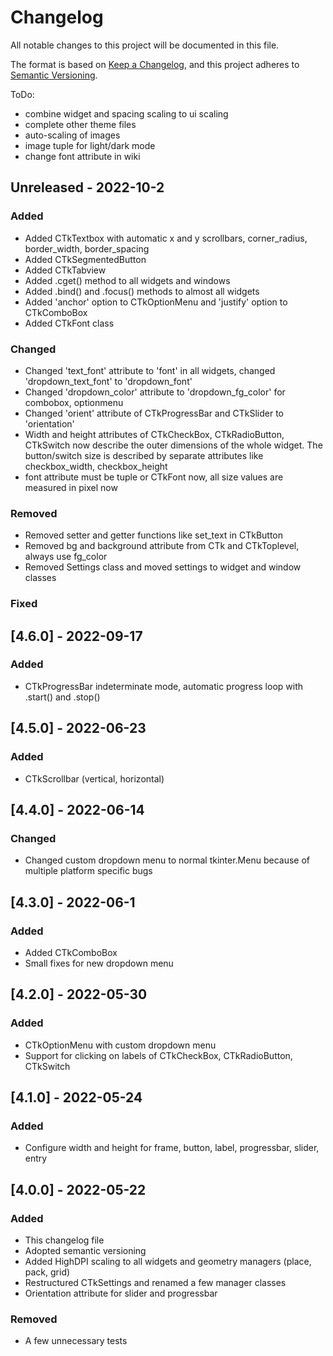 # Changelog
All notable changes to this project will be documented in this file.

The format is based on [Keep a Changelog](https://keepachangelog.com/en/1.0.0/),
and this project adheres to [Semantic Versioning](https://semver.org/spec/v2.0.0.html).

ToDo:
 - combine widget and spacing scaling to ui scaling
 - complete other theme files
 - auto-scaling of images
 - image tuple for light/dark mode
 - change font attribute in wiki

## Unreleased - 2022-10-2
### Added
 - Added CTkTextbox with automatic x and y scrollbars, corner_radius, border_width, border_spacing
 - Added CTkSegmentedButton
 - Added CTkTabview
 - Added .cget() method to all widgets and windows
 - Added .bind() and .focus() methods to almost all widgets
 - Added 'anchor' option to CTkOptionMenu and 'justify' option to CTkComboBox
 - Added CTkFont class

### Changed
 - Changed 'text_font' attribute to 'font' in all widgets, changed 'dropdown_text_font' to 'dropdown_font'
 - Changed 'dropdown_color' attribute to 'dropdown_fg_color' for combobox, optionmenu
 - Changed 'orient' attribute of CTkProgressBar and CTkSlider to 'orientation'
 - Width and height attributes of CTkCheckBox, CTkRadioButton, CTkSwitch now describe the outer dimensions of the whole widget. The button/switch size is described by separate attributes like checkbox_width, checkbox_height
 - font attribute must be tuple or CTkFont now, all size values are measured in pixel now

### Removed
 - Removed setter and getter functions like set_text in CTkButton
 - Removed bg and background attribute from CTk and CTkToplevel, always use fg_color
 - Removed Settings class and moved settings to widget and window classes

### Fixed


## [4.6.0] - 2022-09-17
### Added
 - CTkProgressBar indeterminate mode, automatic progress loop with .start() and .stop()

## [4.5.0] - 2022-06-23
### Added
 - CTkScrollbar (vertical, horizontal)

## [4.4.0] - 2022-06-14
### Changed
 - Changed custom dropdown menu to normal tkinter.Menu because of multiple platform specific bugs

## [4.3.0] - 2022-06-1
### Added
 - Added CTkComboBox
 - Small fixes for new dropdown menu

## [4.2.0] - 2022-05-30
### Added
 - CTkOptionMenu with custom dropdown menu
 - Support for clicking on labels of CTkCheckBox, CTkRadioButton, CTkSwitch

## [4.1.0] - 2022-05-24
### Added
 - Configure width and height for frame, button, label, progressbar, slider, entry

## [4.0.0] - 2022-05-22
### Added
 - This changelog file
 - Adopted semantic versioning
 - Added HighDPI scaling to all widgets and geometry managers (place, pack, grid)
 - Restructured CTkSettings and renamed a few manager classes
 - Orientation attribute for slider and progressbar

### Removed
 - A few unnecessary tests
